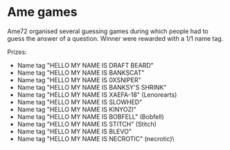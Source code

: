 # Ame games

Ame72 organised several guessing games during which people had to guess the answer of a question. Winner were rewarded with a 1/1 name tag.

Prizes:

* Name tag "HELLO MY NAME IS DRAFT BEARD"
* Name tag "HELLO MY NAME IS BANKSCAT"
* Name tag "HELLO MY NAME IS 0XSNIPER"
* Name tag "HELLO MY NAME IS BANKSY'S SHRINK"
* Name tag "HELLO MY NAME IS XAEFA-18" (Lenorearts)
* Name tag "HELLO MY NAME IS SLOWHED" 
* Name tag "HELLO MY NAME IS KINYOZI"
* Name tag "HELLO MY NAME IS BOBFELL" (Bobfell)
* Name tag "HELLO MY NAME IS STITCH" (Stitch)
* Name tag "HELLO MY NAME IS BLEVO"
* Name tag "HELLO MY NAME IS NECROTIC" (necrotic)\

